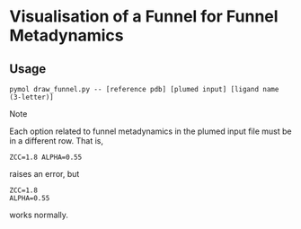 # Visualisation of a Funnel for Funnel Metadynamics


## Usage
```
pymol draw_funnel.py -- [reference pdb] [plumed input] [ligand name (3-letter)]
```

> [!note]
> Each option related to funnel metadynamics in the plumed input file must be in a different row.
> That is, 
> ```
> ZCC=1.8 ALPHA=0.55 
> ```
> raises an error, but 
> ```
> ZCC=1.8
> ALPHA=0.55 
> ```
> works normally.

